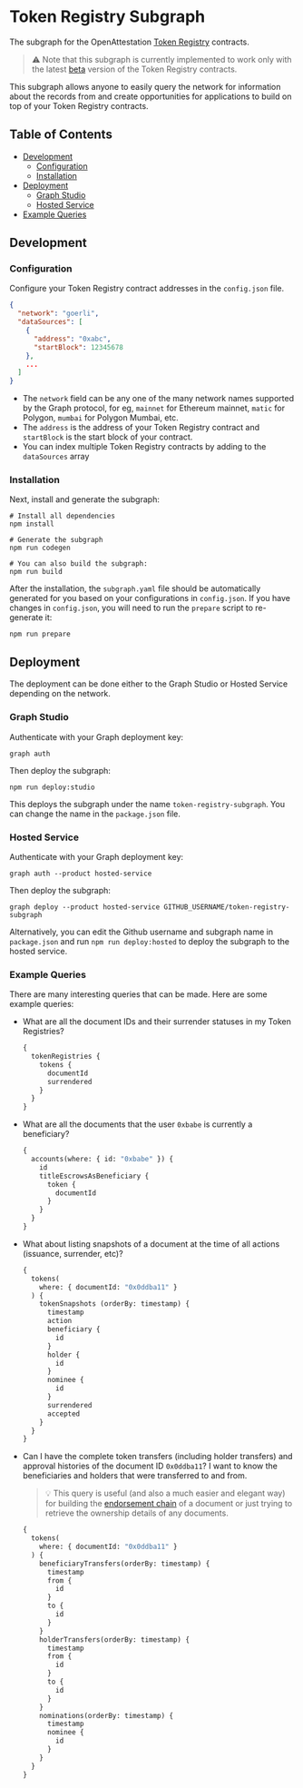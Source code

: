 # Token Registry Subgraph

The subgraph for the OpenAttestation [Token Registry](https://github.com/Open-Attestation/token-registry) contracts.

> ⚠️ Note that this subgraph is currently implemented to work only with the latest [beta](https://github.com/Open-Attestation/token-registry/tree/beta) version of the Token Registry contracts.

This subgraph allows anyone to easily query the network for information about the records from and create opportunities for applications to build on top of your Token Registry contracts.

## Table of Contents
- [Development](#development)
  - [Configuration](#configuration)
  - [Installation](#installation)
- [Deployment](#deployment)
  - [Graph Studio](#graph-studio)
  - [Hosted Service](#hosted-service)
- [Example Queries](#example-queries)

## Development

### Configuration
Configure your Token Registry contract addresses in the `config.json` file.

```json
{
  "network": "goerli",
  "dataSources": [
    {
      "address": "0xabc",
      "startBlock": 12345678
    },
    ...
  ]
}
```

* The `network` field can be any one of the many network names supported by the Graph protocol, for eg, `mainnet` for Ethereum mainnet, `matic` for Polygon, `mumbai` for Polygon Mumbai, etc.
* The `address` is the address of your Token Registry contract and `startBlock` is the start block of your contract.
* You can index multiple Token Registry contracts by adding to the `dataSources` array

### Installation
Next, install and generate the subgraph:

```
# Install all dependencies
npm install

# Generate the subgraph
npm run codegen

# You can also build the subgraph:
npm run build
```

After the installation, the `subgraph.yaml` file should be automatically generated for you based on your configurations
in `config.json`. If you have changes in `config.json`, you will need to run the `prepare` script to re-generate it:

```
npm run prepare
```

## Deployment

The deployment can be done either to the Graph Studio or Hosted Service depending on the network.

### Graph Studio

Authenticate with your Graph deployment key:

```
graph auth
```

Then deploy the subgraph:

```
npm run deploy:studio
```

This deploys the subgraph under the name `token-registry-subgraph`. You can change the name in the `package.json` file.

### Hosted Service

Authenticate with your Graph deployment key:

```
graph auth --product hosted-service
```

Then deploy the subgraph:

```
graph deploy --product hosted-service GITHUB_USERNAME/token-registry-subgraph
```

Alternatively, you can edit the Github username and subgraph name in `package.json` and run `npm run deploy:hosted` to
deploy the subgraph to the hosted service.

### Example Queries

There are many interesting queries that can be made. Here are some example queries:

* What are all the document IDs and their surrender statuses in my Token Registries?
  ```graphql
  {
    tokenRegistries {
      tokens {
        documentId
        surrendered
      }
    }
  }
  ```
* What are all the documents that the user `0xbabe` is currently a beneficiary?
  ```graphql
  {
    accounts(where: { id: "0xbabe" }) {
      id
      titleEscrowsAsBeneficiary {
        token {
          documentId
        }
      }
    }
  }
  ```
* What about listing snapshots of a document at the time of all actions (issuance, surrender, etc)?
  ```graphql
  {
    tokens(
      where: { documentId: "0x0ddba11" }
    ) {
      tokenSnapshots (orderBy: timestamp) {
        timestamp
        action
        beneficiary {
          id
        }
        holder {
          id
        }
        nominee {
          id
        }
        surrendered
        accepted 
      }
    }
  }
  ```  
* Can I have the complete token transfers (including holder transfers) and approval histories of the document ID `0x0ddba11`? I want to know the beneficiaries and holders that were transferred to and from.
  > 💡 This query is useful (and also a much easier and elegant way) for building the [endorsement chain](https://docs.tradetrust.io/docs/tradetrust-website/endorsement-chain/) of a document or just trying to retrieve the ownership details of any documents.
  ```graphql
  {
    tokens(
      where: { documentId: "0x0ddba11" }
    ) {
      beneficiaryTransfers(orderBy: timestamp) {
        timestamp
        from {
          id
        }
        to {
          id
        }
      }
      holderTransfers(orderBy: timestamp) {
        timestamp
        from {
          id
        }
        to {
          id
        }
      }
      nominations(orderBy: timestamp) {
        timestamp
        nominee {
          id
        }
      }
    }
  }
  ```
